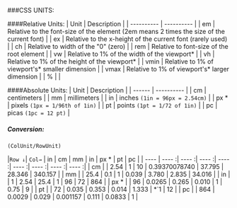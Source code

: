 ###CSS UNITS:

####Relative Units:
| Unit        | Description                                                                               |
| ----------  | ----------                                                                                |
| em          | Relative to the font-size of the element (2em means 2 times the size of the current font) |
| ex          | Relative to the x-height of the current font (rarely used)                                |
| ch          | Relative to width of the "0" (zero)                                                       |
| rem         | Relative to font-size of the root element                                                 |
| vw          | Relative to 1% of the width of the viewport*                                              |
| vh          | Relative to 1% of the height of the viewport*                                             |
| vmin        | Relative to 1% of viewport's* smaller dimension                                           |
| vmax        | Relative to 1% of viewport's* larger dimension                                            |
| %           |                                                                                           |

####Absolute Units:
| Unit   | Description                    |
| ------ | ----------                     |
| cm     | centimeters                    |
| mm     | millimeters                    |
| in     | inches `(1in = 96px = 2.54cm)` |
| px *   | pixels `(1px = 1/96th of 1in)` |
| pt     | points `(1pt = 1/72 of 1in)`   |
| pc     | picas `(1pc = 12 pt)`          |


##### Conversion:
`(ColUnit/RowUnit)`

|`Row ↓`| `Col→` | in     | cm      | mm     | in             | px *    | pt      | pc     |
| ----  | ----  :| ----  :| ----   :| ----  :| ----          :| ----   :| ----   :| ----  :|
| cm    |        | 2.54   | 1       | 10     | 0.39370078740  | 37.795  | 28.346 | 340.157 |
| mm    |        | 25.4   | 0.1     | 1      | 0.039          | 3.780   | 2.835  | 34.016  |
| in    |        | 1      | 2.54    | 25.4   | 1              | 96      | 72     | 864     |
| px *  |        | 96     | 0.0265  | 0.265  | 0.010          | 1       | 0.75   | 9       |
| pt    |        | 72     | 0.035   | 0.353  | 0.014          | 1.333   | *`1    | 12      |
| pc    |        | 864    | 0.0029  | 0.029  | 0.001157       | 0.111   | 0.0833 | 1       |


